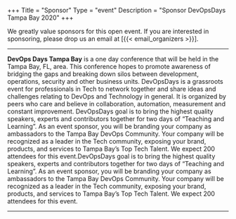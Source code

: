 +++
Title = "Sponsor"
Type = "event"
Description = "Sponsor DevOpsDays Tampa Bay 2020"
+++

We greatly value sponsors for this open event. If you are interested in
sponsoring, please drop us an email at [{{< email_organizers >}}].

<hr>

<b>DevOps Days Tampa Bay</b> is a one day conference that
will be held in the Tampa Bay, FL, area. This
conference hopes to promote awareness of
bridging the gaps and breaking down silos
between development, operations, security
and other business units. DevOpsDays is a
grassroots event for professionals in Tech to
network together and share ideas and challenges relating to DevOps and Technology in
general. It is organized by peers who care and
believe in collaboration, automation, measurement and constant improvement.
DevOpsDays goal is to bring the highest quality speakers, experts and contributors together
for two days of “Teaching and Learning”. As an
event sponsor, you will be branding your company as ambassadors to the Tampa Bay
DevOps Community. Your company will be
recognized as a leader in the Tech community,
exposing your brand, products, and services
to Tampa Bay’s Top Tech Talent. We expect
200 attendees for this event.DevOpsDays
goal is to bring the highest quality speakers,
experts and contributors together for two days
of “Teaching and Learning”. As an event sponsor, you will be branding your company as
ambassadors to the Tampa Bay DevOps Community. Your company will be recognized as a
leader in the Tech community, exposing your
brand, products, and services to Tampa Bay’s
Top Tech Talent. We expect 200 attendees for
this event.
<hr/>
